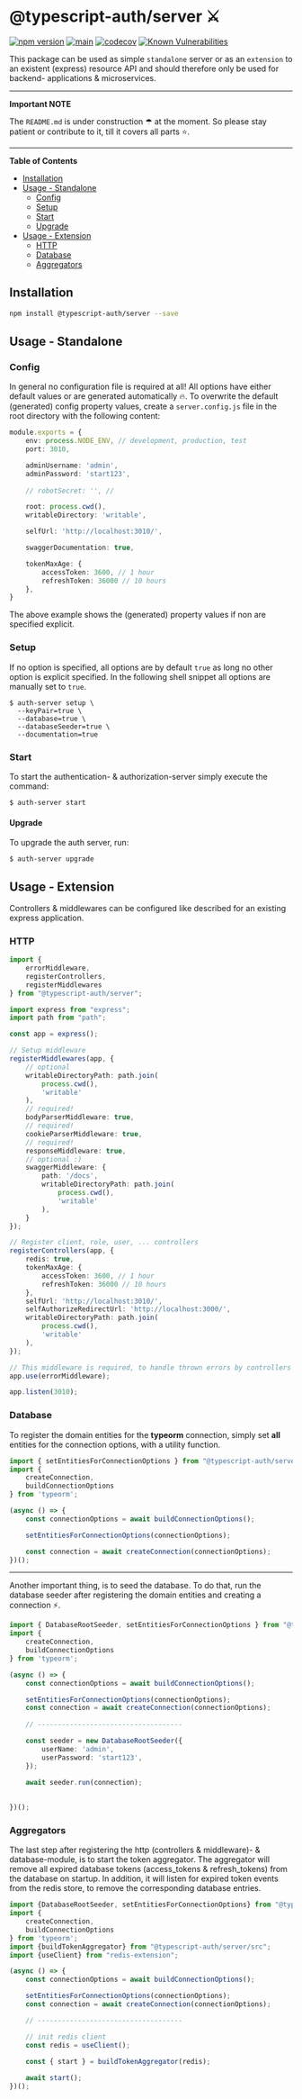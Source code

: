 # @typescript-auth/server ⚔

[![npm version](https://badge.fury.io/js/@typescript-auth%2Fserver.svg)](https://badge.fury.io/js/@typescript-auth%2Fserver)
[![main](https://github.com/Tada5hi/typescript-auth/actions/workflows/main.yml/badge.svg)](https://github.com/Tada5hi/typescript-auth/actions/workflows/main.yml)
[![codecov](https://codecov.io/gh/Tada5hi/typescript-auth/branch/master/graph/badge.svg?token=FHE347R1NW)](https://codecov.io/gh/Tada5hi/typescript-auth)
[![Known Vulnerabilities](https://snyk.io/test/github/Tada5hi/typescript-auth/badge.svg)](https://snyk.io/test/github/Tada5hi/typescript-auth)

This package can be used as simple `standalone` server or as an `extension` to an existent (express) resource API and
should therefore only be used for backend- applications & microservices.

---
**Important NOTE**

The `README.md` is under construction ☂ at the moment. So please stay patient or contribute to it, till it covers all parts ⭐.

---

**Table of Contents**

- [Installation](#installation)
- [Usage - Standalone](#usage---standalone)
  - [Config](#config)
  - [Setup](#setup)
  - [Start](#start)
  - [Upgrade](#upgrade)
- [Usage - Extension](#usage---extension)
  - [HTTP](#http)
  - [Database](#database)
  - [Aggregators](#aggregators)
  
## Installation

```sh
npm install @typescript-auth/server --save
```

## Usage - Standalone

### Config

In general no configuration file is required at all!
All options have either default values or are generated automatically 🔥.
To overwrite the default (generated) config property values, create a `server.config.js` file in the root directory with the following content:

```typescript
module.exports = {
    env: process.NODE_ENV, // development, production, test
    port: 3010,

    adminUsername: 'admin',
    adminPassword: 'start123',
    
    // robotSecret: '', // 

    root: process.cwd(),
    writableDirectory: 'writable',

    selfUrl: 'http://localhost:3010/',

    swaggerDocumentation: true,

    tokenMaxAge: {
        accessToken: 3600, // 1 hour
        refreshToken: 36000 // 10 hours
    },
}
```
The above example shows the (generated) property values if non are specified explicit.

### Setup
If no option is specified, all options are by default `true` as long no
other option is explicit specified.
In the following shell snippet all options are manually set to `true`.
```shell
$ auth-server setup \
  --keyPair=true \
  --database=true \
  --databaseSeeder=true \
  --documentation=true
```

### Start

To start the authentication- & authorization-server simply execute the command: 

```shell
$ auth-server start
```

#### Upgrade 

To upgrade the auth server, run:

```shell
$ auth-server upgrade
```

## Usage - Extension
Controllers & middlewares can be configured like described for an existing express application.

### HTTP
```typescript
import {
    errorMiddleware,
    registerControllers,
    registerMiddlewares
} from "@typescript-auth/server";

import express from "express";
import path from "path";

const app = express();

// Setup middleware
registerMiddlewares(app, {
    // optional
    writableDirectoryPath: path.join(
        process.cwd(), 
        'writable'
    ),
    // required!
    bodyParserMiddleware: true,
    // required!
    cookieParserMiddleware: true,
    // required!
    responseMiddleware: true,
    // optional :)
    swaggerMiddleware: {
        path: '/docs',
        writableDirectoryPath: path.join(
            process.cwd(), 
            'writable'
        ),
    }
});

// Register client, role, user, ... controllers
registerControllers(app, {
    redis: true,
    tokenMaxAge: {
        accessToken: 3600, // 1 hour
        refreshToken: 36000 // 10 hours
    },
    selfUrl: 'http://localhost:3010/',
    selfAuthorizeRedirectUrl: 'http://localhost:3000/',
    writableDirectoryPath: path.join(
        process.cwd(), 
        'writable'
    ),
});

// This middleware is required, to handle thrown errors by controllers
app.use(errorMiddleware);

app.listen(3010);
```

### Database
To register the domain entities for the **typeorm** connection, 
simply set **all** entities for the connection options, with a utility function.

```typescript
import { setEntitiesForConnectionOptions } from "@typescript-auth/server";
import { 
    createConnection, 
    buildConnectionOptions
} from 'typeorm';

(async () => {
    const connectionOptions = await buildConnectionOptions();

    setEntitiesForConnectionOptions(connectionOptions);

    const connection = await createConnection(connectionOptions);
})();
```

---

Another important thing, is to seed the database. To do that, run the database seeder after
registering the domain entities and creating a connection ⚡.

```typescript
import { DatabaseRootSeeder, setEntitiesForConnectionOptions } from "@typescript-auth/server";
import { 
    createConnection,
    buildConnectionOptions 
} from 'typeorm';

(async () => {
    const connectionOptions = await buildConnectionOptions();

    setEntitiesForConnectionOptions(connectionOptions);
    const connection = await createConnection(connectionOptions);
    
    // ------------------------------------

    const seeder = new DatabaseRootSeeder({
        userName: 'admin',
        userPassword: 'start123',
    });
    
    await seeder.run(connection);

    
})();
```
### Aggregators

The last step after registering the http (controllers & middleware)- & database-module, is
to start the token aggregator.
The aggregator will remove all expired database tokens (access_tokens & refresh_tokens) from the database on startup.
In addition, it will listen for expired token events from the redis store, to remove the corresponding database entries. 

```typescript
import {DatabaseRootSeeder, setEntitiesForConnectionOptions} from "@typescript-auth/server";
import {
    createConnection,
    buildConnectionOptions
} from 'typeorm';
import {buildTokenAggregator} from "@typescript-auth/server/src";
import {useClient} from "redis-extension";

(async () => {
    const connectionOptions = await buildConnectionOptions();

    setEntitiesForConnectionOptions(connectionOptions);
    const connection = await createConnection(connectionOptions);

    // ------------------------------------

    // init redis client
    const redis = useClient();
    
    const { start } = buildTokenAggregator(redis);

    await start();
})();
```
